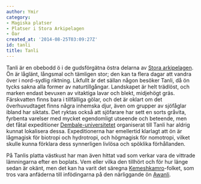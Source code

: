 ```yaml
---
author: Ymir
category:
- Magiska platser
- Platser i Stora Arkipelagen
- Öar
created_at: '2014-08-25T03:09:27Z'
id: tanli
title: Tanli
---
```

Tanli är en obebodd ö i de gudsförgätna östra delarna av [Stora arkipelagen]. Ön är låglänt, långsmal och tämligen stor; den kan ta flera dagar att vandra över i nord-sydlig riktning. Likfullt är det sällan någon besöker Tanli, då ön tycks sakna alla former av naturtillgångar. Landskapet är helt trädlöst, och marken endast bevuxen av vitaktiga lavar och blekt, midjehögt gräs. Färskvatten finns bara i tillfälliga gölar, och det är oklart om det överhuvudtaget finns några inhemska djur, även om grupper av sjöfåglar ibland har siktats. Det ryktas också att sjöfarare har sett en sorts gråvita, fyrbenta varelser med mycket egendomligt utseende och beteende, men det fåtal expeditioner [Dembale-universitetet] organiserat till Tanli har aldrig kunnat lokalisera dessa. Expeditionerna har emellertid klarlagt att ön är lågmagisk för biotropi och hydrotropi, och högmagisk för nomotropi, vilket skulle kunna förklara dess synnerligen livlösa och spöklika förhållanden.

På Tanlis platta västkust har man även hittat vad som verkar vara de vittrade lämningarna efter en boplats. Vem eller vilka den tillhört och för hur länge sedan är okänt, men det kan ha varit det säregna [Kemeshkamro]-folket, som tros vara anfäderna till infödingarna på den närliggande ön [Awanli].

  [Stora arkipelagen]: Stora_arkipelagen
  [Dembale-universitetet]: Dembale-universitetet
  [Kemeshkamro]: Kemeshkamro
  [Awanli]: Awanli